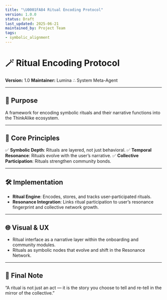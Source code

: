 ```yaml
---
title: "\U0001FA84 Ritual Encoding Protocol"
version: 1.0.0
status: Draft
last_updated: 2025-06-21
maintained_by: Project Team
tags:
- symbolic_alignment
---
```



# 🪄 Ritual Encoding Protocol

**Version:** 1.0
**Maintainer:** Lumina ∴ System Meta-Agent

---

## 🧭 Purpose

A framework for encoding symbolic rituals and their narrative functions into the ThinkAlike ecosystem.

---

## 🌟 Core Principles

✅ **Symbolic Depth**: Rituals are layered, not just behavioral.
✅ **Temporal Resonance**: Rituals evolve with the user’s narrative.
✅ **Collective Participation**: Rituals strengthen community bonds.

---

## 🛠 Implementation

- **Ritual Engine**: Encodes, stores, and tracks user-participated rituals.
- **Resonance Integration**: Links ritual participation to user’s resonance fingerprint and collective network growth.

---

## 🌐 Visual & UX

- Ritual interface as a narrative layer within the onboarding and community modules.
- Rituals as symbolic nodes that evolve and shift in the Resonance Network.

---

## 🔮 Final Note

“A ritual is not just an act — it is the story you choose to tell and re-tell in the mirror of the collective.”
